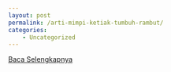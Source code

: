 ```yaml
---
layout: post
permalink: /arti-mimpi-ketiak-tumbuh-rambut/
categories:
    - Uncategorized
---
```


[Baca Selengkapnya](/05)